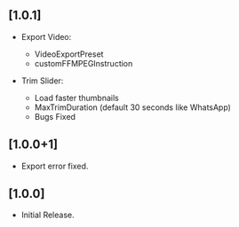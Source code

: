 ## [1.0.1]

- Export Video:

  - VideoExportPreset
  - customFFMPEGInstruction

- Trim Slider:
  - Load faster thumbnails
  - MaxTrimDuration (default 30 seconds like WhatsApp)
  - Bugs Fixed

## [1.0.0+1]

- Export error fixed.

## [1.0.0]

- Initial Release.

